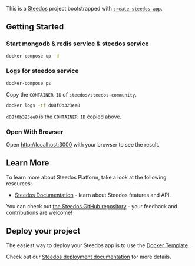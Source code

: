 This is a [Steedos](https://www.steedos.com/) project bootstrapped with [`create-steedos-app`](https://github.com/steedos/steedos-platform/tree/master/packages/create-steedos-app).

## Getting Started

### Start mongodb & redis service & steedos service

```bash
docker-compose up -d
```

### Logs for steedos service

```bash
docker-compose ps
```

Copy the `CONTAINER ID` of `steedos/steedos-community`.

```bash
docker logs -tf d08f0b323ee8
```

`d08f0b323ee8` is the `CONTAINER ID` copied above.

### Open With Browser

Open [http://localhost:3000](http://localhost:3000) with your browser to see the result.

## Learn More

To learn more about Steedos Platform, take a look at the following resources:

- [Steedos Documentation](https://www.steedos.com/docs) - learn about Steedos features and API.

You can check out [the Steedos GitHub repository](https://github.com/steedos/steedos-platform/) - your feedback and contributions are welcome!

## Deploy your project

The easiest way to deploy your Steedos app is to use the [Docker Template](https://github.com/steedos/docker).

Check out our [Steedos deployment documentation](https://www.steedos.com/docs/deploy/getting-started) for more details.
